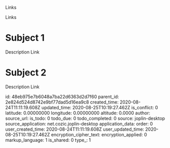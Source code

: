 Links

Links

# Subject 1
Description
Link

# Subject 2
Description
Link

id: 48eb975e7b6048a7ba22d6363d2d7f60
parent_id: 2e824d524d8742e9bf77dad5d16ea9c8
created_time: 2020-08-24T11:11:19.608Z
updated_time: 2020-08-25T10:19:27.462Z
is_conflict: 0
latitude: 0.00000000
longitude: 0.00000000
altitude: 0.0000
author: 
source_url: 
is_todo: 0
todo_due: 0
todo_completed: 0
source: joplin-desktop
source_application: net.cozic.joplin-desktop
application_data: 
order: 0
user_created_time: 2020-08-24T11:11:19.608Z
user_updated_time: 2020-08-25T10:19:27.462Z
encryption_cipher_text: 
encryption_applied: 0
markup_language: 1
is_shared: 0
type_: 1
